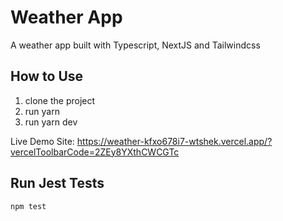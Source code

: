 # Weather App

A weather app built with Typescript, NextJS and Tailwindcss

## How to Use

1. clone the project
2. run yarn
3. run yarn dev

Live Demo Site: https://weather-kfxo678i7-wtshek.vercel.app/?vercelToolbarCode=2ZEy8YXthCWCGTc

## Run Jest Tests

```bash
npm test
```
